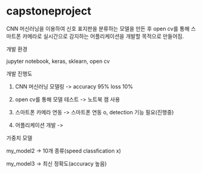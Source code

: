 # capstoneproject

CNN 머신러닝을 이용하여 신호 표지판을 분류하는 모델을 만든 후 open cv를 통해 스마트폰 카메라로 실시간으로 감지하는 어플리케이션을 개발할 목적으로 만들어짐.

개발 환경

jupyter notebook, keras, sklearn, open cv



개발 진행도

1. CNN 머신러닝 모델링 -> accuracy 95% loss 10% 

2. open cv를 통해 모델 테스트 -> 노트북 캠 사용

3. 스마트폰 카메라 연동 -> 스마트폰 연동 o, detection 기능 필요(진행중)

4. 어플리케이션 개발 -> 

가중치 모델

my_model2 -> 10개 종류(speed classfication x)

my_model3 -> 최신 정확도(accuracy 높음)

